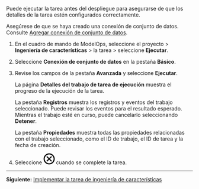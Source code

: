 Puede ejecutar la tarea antes del despliegue para asegurarse de que los detalles de la tarea estén configurados correctamente.

Asegúrese de que se haya creado una conexión de conjunto de datos. Consulte [Agregar conexión de conjunto de datos](vpe1725389258480.md).

1.  En el cuadro de mando de ModelOps, seleccione el proyecto > **Ingeniería de características** > la tarea > seleccione **Ejecutar**.


1.  Seleccione **Conexión de conjunto de datos** en la pestaña **Básico**.


1.  Revise los campos de la pestaña **Avanzada** y seleccione **Ejecutar**.

    La página **Detalles del trabajo de tarea de ejecución** muestra el progreso de la ejecución de la tarea.

    La pestaña **Registros** muestra los registros y eventos del trabajo seleccionado. Puede revisar los eventos para el resultado esperado. Mientras el trabajo esté en curso, puede cancelarlo seleccionando **Detener**.

    La pestaña **Propiedades** muestra todas las propiedades relacionadas con el trabajo seleccionado, como el ID de trabajo, el ID de tarea y la fecha de creación.


1.  Seleccione ![Icono de Cerrar](Images/teg1680569591203.svg) cuando se complete la tarea.


---

**Siguiente:** [Implementar la tarea de ingeniería de características](kpk1732657235913.md)

